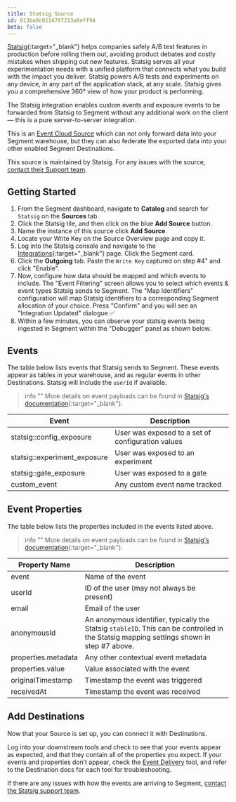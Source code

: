 ```yaml
---
title: Statsig Source
id: 613ba8c0114797213a8eff94
beta: false
---
```


[Statsig](https://www.statsig.com/?utm_source=segmentio&utm_medium=docs&utm_campaign=partners){:target="_blank”} helps companies safely A/B test features in production before rolling them out, avoiding product debates and costly mistakes when shipping out new features. Statsig serves all your experimentation needs with a unified platform that connects what you build with the impact you deliver. Statsig powers A/B tests and experiments on any device, in any part of the application stack, at any scale. Statsig gives you a comprehensive 360° view of how your product is performing.

The Statsig integration enables custom events and exposure events to be forwarded from Statsig to Segment without any additional work on the client — this is a pure server-to-server integration.

This is an [Event Cloud Source](/docs/sources/#event-cloud-sources) which can not only forward data into your Segment warehouse, but they can also federate the exported data into your other enabled Segment Destinations.

This source is maintained by Statsig. For any issues with the source, [contact their Support team](mailto:support@statsig.com).

## Getting Started

1. From the Segment dashboard, navigate to **Catalog** and search for `Statsig` on the **Sources** tab.
2. Click the Statsig tile, and then click on the blue **Add Source** button.
3. Name the instance of this source click **Add Source**.
4. Locate your Write Key on the Source Overview page and copy it.
5. Log into the Statsig console and navigate to the [Integrations](https://console.statsig.com/integrations){:target="_blank”} page. Click the Segment card.
6. Click the **Outgoing** tab. Paste the `Write Key` captured on step #4" and click "Enable". 
7. Now, configure how data should be mapped and which events to include. The "Event Filtering" screen allows you to select which events & event types Statsig sends to Segment. The "Map Identifiers" configuration will map Statsig identifiers to a corresponding Segment allocation of your choice. Press "Confirm" and you will see an "Integration Updated" dialogue ✅
8. Within a few minutes, you can observe your statsig events being ingested in Segment within the "Debugger" panel as shown below.


## Events

The table below lists events that Statsig sends to Segment. These events appear as tables in your warehouse, and as regular events in other Destinations. Statsig will include the `userId` if available.

> info ""
> More details on event payloads can be found in [Statsig's documentation](https://docs.statsig.com/integrations/data-connectors/segment#configuring-outbound-events){:target="_blank"}.


| Event                        | Description                                       |
| ---------------------------- | ------------------------------------------------- |
| statsig::config_exposure     | User was exposed to a set of configuration values |
| statsig::experiment_exposure | User was exposed to an experiment                 |
| statsig::gate_exposure       | User was exposed to a gate                        |
| custom_event               | Any custom event name tracked                     |


## Event Properties

The table below lists the properties included in the events listed above.

> info ""
>  More details on event payloads can be found in [Statsig's documentation](https://docs.statsig.com/integrations/data-connectors/segment#configuring-outbound-events){:target="_blank"}.


| Property Name       | Description                                                                                                                               |
| ------------------- | ----------------------------------------------------------------------------------------------------------------------------------------- |
| event               | Name of the event                                                                                                                         |
| userId              | ID of the user (may not always be present)                                                                                                |
| email               | Email of the user                                                                                                                         |
| anonymousId         | An anonymous identifier, typically the Statsig `stableID`. This can be controlled in the Statsig mapping settings shown in step #7 above. |
| properties.metadata | Any other contextual event metadata                                                                                                       |
| properties.value    | Value associated with the event                                                                                                           |
| originalTimestamp   | Timestamp the event was triggered                                                                                                         |
| receivedAt          | Timestamp the event was received                                                                                                          |

## Add Destinations

Now that your Source is set up, you can connect it with Destinations.

Log into your downstream tools and check to see that your events appear as expected, and that they contain all of the properties you expect. If your events and properties don’t appear, check the [Event Delivery](/docs/connections/event-delivery/) tool, and refer to the Destination docs for each tool for troubleshooting.

If there are any issues with how the events are arriving to Segment, [contact the Statsig support team](mailto:support@statsig.com).

